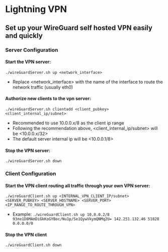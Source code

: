 # Lightning VPN
## Set up your WireGuard self hosted VPN easily and quickly

### Server Configuration

#### Start the VPN server:
```
./wireGuardServer.sh up <network_interface>
```
* Replace <network_interface> with the name of the interface to route the network traffic (usually eth0)

#### Authorize new clients to the vpn server:
```
./wireGuardServer.sh clientadd <client_pubkey> <client_internal_ip/subnet>
```
* Recommended to use 10.0.0.x/8 as the client ip range
* Following the recommendation above, <client_internal_ip/subnet> will be <10.0.0.x/32>
* The default server internal ip will be <10.0.0.1/8>

#### Stop the VPN server:
```
./wireGuardServer.sh down
```

### Client Configuration

#### Start the VPN client routing all traffic through your own VPN server:
```
./wireGuardClient.sh up <INTERNAL_VPN_CLIENT_IP/subnet> <SERVER_PUBKEY> <SERVER_HOSTNAME> <SERVER_PORT> <IP_RANGE_TO_ROUTE_THROUGH_VPN>
```
* Example: ```./wireGuardClient.sh up 10.0.0.2/8 93ne1D8MAmDiGkKoGYBoc/Nu1p/Se1QywVkymQNMq2U= 142.251.132.46 51820 0.0.0.0/0```

#### Stop the VPN client
```
./wireGuardClient.sh down
```